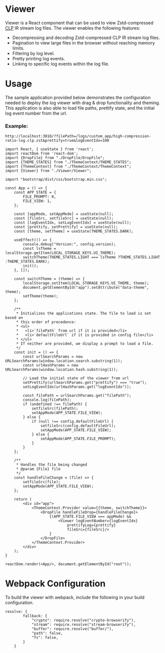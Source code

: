 # Viewer

Viewer is a React component that can be used to view Zstd-compressed 
[CLP](https://github.com/y-scope/clp) IR stream log files. The viewer enables 
the following features:

* Decompressing and decoding Zstd-compressed CLP IR stream log files.
* Pagination to view large files in the browser without reaching memory limits.
* Filtering by log level.
* Pretty printing log events.
* Linking to specific log events within the log file. 

# Usage

The sample application provided below demonstrates the configuration needed to 
deploy the log viewer with drag & drop functionality and theming. This 
application is also able to load file paths, prettify state, and the initial log
event number from the url.

### Example:
`http://localhost:3010/?filePath=/logs/custom_app/high-compression-ratio-log.clp.zst&prettify=true&logEventIdx=100`
```shell
import React, { useState } from 'react';
import reactDom from 'react-dom';
import {DropFile} from "./DropFile/DropFile";
import {THEME_STATES} from "./ThemeContext/THEME_STATES";
import {ThemeContext} from "./ThemeContext/ThemeContext";
import {Viewer} from "./Viewer/Viewer";

import "bootstrap/dist/css/bootstrap.min.css";

const App = () => {
    const APP_STATE = {
        FILE_PROMPT: 0,
        FILE_VIEW: 1,
    };

    const [appMode, setAppMode] = useState(null);
    const [fileSrc, setfileSrc] = useState(null);
    const [logEventIdx, setLogEventIdx] = useState(null);
    const [prettify, setPrettify] = useState(null);
    const [theme, setTheme] = useState(THEME_STATES.DARK);

    useEffect(() => {
        console.debug("Version:", config.version);
        const lsTheme = localStorage.getItem(LOCAL_STORAGE_KEYS.UI_THEME);
        switchTheme(THEME_STATES.LIGHT === lsTheme ?THEME_STATES.LIGHT :THEME_STATES.DARK);
        init();
    }, []);

    const switchTheme = (theme) => {
        localStorage.setItem(LOCAL_STORAGE_KEYS.UI_THEME, theme);
        document.getElementById("app").setAttribute("data-theme", theme);
        setTheme(theme);
    };

    /**
     * Initializes the applications state. The file to load is set based on
     * this order of precedence:
     * <ul>
     *   <li>`filePath` from url if it is provided</li>
     *   <li>`defaultFileUrl` if it is provided in config file</li>
     * </ul>
     * If neither are provided, we display a prompt to load a file.
     */
    const init = () => {
        const urlSearchParams = new URLSearchParams(window.location.search.substring(1));
        const urlHashParams = new URLSearchParams(window.location.hash.substring(1));

        // Load the initial state of the viewer from url
        setPrettify(urlSearchParams.get("prettify") === "true");
        setLogEventIdx(urlHashParams.get("logEventIdx"));

        const filePath = urlSearchParams.get("filePath");
        console.log(filePath);
        if (undefined !== filePath) {
            setfileSrc(filePath);
            setAppMode(APP_STATE.FILE_VIEW);
        } else {
            if (null !== config.defaultFileUrl) {
                setfileSrc(config.defaultFileUrl);
                setAppMode(APP_STATE.FILE_VIEW);
            } else {
                setAppMode(APP_STATE.FILE_PROMPT);
            }
        }
    };

    /**
     * Handles the file being changed
     * @param {File} file
     */
    const handleFileChange = (file) => {
        setfileSrc(file);
        setAppMode(APP_STATE.FILE_VIEW);
    };

    return (
        <div id="app">
            <ThemeContext.Provider value={{theme, switchTheme}}>
                <DropFile handleFileDrop={handleFileChange}>
                    {(APP_STATE.FILE_VIEW === appMode) &&
                        <Viewer logEventNumber={logEventIdx}
                            prettifyLog={prettify}
                            fileSrc={fileSrc}/>
                    }
                </DropFile>
            </ThemeContext.Provider>
        </div>
    );
}

reactDom.render(<App/>, document.getElementById("root"));

```

# Webpack Configuration

To build the viewer with webpack, include the following in your build
configuration.

```shell
resolve: {
        fallback: {
            "crypto": require.resolve("crypto-browserify"),
            "stream": require.resolve("stream-browserify"),
            "buffer": require.resolve("buffer/"),
            "path": false,
            "fs": false,
        }
    }
```
